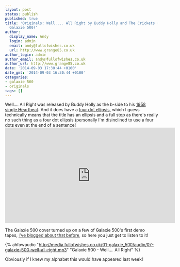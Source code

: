 ```yaml
---
layout: post
status: publish
published: true
title: 'Originals: Well.... All Right by Buddy Holly and The Crickets (covered by
  Galaxie 500)'
author:
  display_name: Andy
  login: admin
  email: andy@fullofwishes.co.uk
  url: http://www.grange85.co.uk
author_login: admin
author_email: andy@fullofwishes.co.uk
author_url: http://www.grange85.co.uk
date: '2014-09-03 17:30:44 +0100'
date_gmt: '2014-09-03 16:30:44 +0100'
categories:
- galaxie 500
- originals
tags: []
---
```

<p>Well.... All Right was released by Buddy Holly as the b-side to his <a href="http://en.wikipedia.org/wiki/Heartbeat_%28Buddy_Holly_song%29">1958 single Heartbeat</a>. And it does have a <a href="http://en.wikipedia.org/wiki/Ellipsis">four dot ellipsis</a>, which I guess technically means that the title has an ellipsis and a full stop as there's really no such thing as a four dot ellipsis (personally I'm disinclined to use a four dots even at the end of a sentence!<br />
<iframe width="560" height="315" src="https://www.youtube.com/embed/nnJ3MXXYIVM" frameborder="0" allowfullscreen></iframe>
<p>The Galaxie 500 cover turned up on a few of Galaxie 500's first demo tapes, <a href="/2011/09/audio-friday-recycling-galaxie-500-the-extended-demo-tape/" title="Audio: Friday recycling: Galaxie 500 the extended demo tape">I've blogged about that before</a>, so here you just get to listen to it!</p>

{% ahfowaudio "http://media.fullofwishes.co.uk/01-galaxie_500/audio/07-galaxie-500-well-all-right.mp3" "Galaxie 500 - Well.... All Right" %}

<p>Obviously if I knew my alphabet this would have appeared last week!</p>
